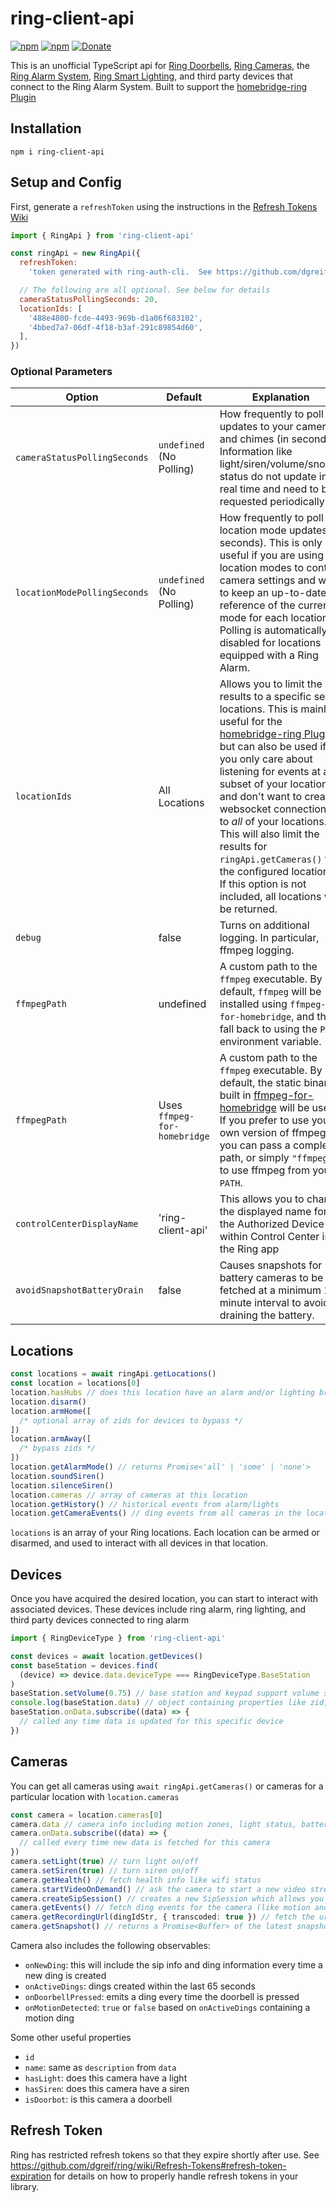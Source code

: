 # ring-client-api

[![npm](https://badgen.net/npm/v/ring-client-api)](https://www.npmjs.com/package/ring-client-api)
[![npm](https://badgen.net/npm/dt/ring-client-api)](https://www.npmjs.com/package/ring-client-api)
[![Donate](https://badgen.net/badge/Donate/PayPal/91BE09)](https://www.paypal.me/dustingreif)

This is an unofficial TypeScript api for [Ring Doorbells](https://shop.ring.com/pages/doorbell-cameras),
[Ring Cameras](https://shop.ring.com/pages/security-cameras),
the [Ring Alarm System](https://shop.ring.com/pages/security-system),
[Ring Smart Lighting](https://shop.ring.com/pages/smart-lighting),
and third party devices that connect to the Ring Alarm System.
Built to support the [homebridge-ring Plugin](../homebridge-ring)

## Installation

`npm i ring-client-api`

## Setup and Config

First, generate a `refreshToken` using the instructions in the [Refresh Tokens Wiki](https://github.com/dgreif/ring/wiki/Refresh-Tokens)

```js
import { RingApi } from 'ring-client-api'

const ringApi = new RingApi({
  refreshToken:
    'token generated with ring-auth-cli.  See https://github.com/dgreif/ring/wiki/Refresh-Tokens',

  // The following are all optional. See below for details
  cameraStatusPollingSeconds: 20,
  locationIds: [
    '488e4800-fcde-4493-969b-d1a06f683102',
    '4bbed7a7-06df-4f18-b3af-291c89854d60',
  ],
})
```

### Optional Parameters

| Option                       | Default                      | Explanation                                                                                                                                                                                                                                                                                                                                                                                                                                                              |
| ---------------------------- | ---------------------------- | ------------------------------------------------------------------------------------------------------------------------------------------------------------------------------------------------------------------------------------------------------------------------------------------------------------------------------------------------------------------------------------------------------------------------------------------------------------------------ |
| `cameraStatusPollingSeconds` | `undefined` (No Polling)     | How frequently to poll for updates to your cameras and chimes (in seconds). Information like light/siren/volume/snooze status do not update in real time and need to be requested periodically.                                                                                                                                                                                                                                                                          |
| `locationModePollingSeconds` | `undefined` (No Polling)     | How frequently to poll for location mode updates (in seconds). This is only useful if you are using location modes to control camera settings and want to keep an up-to-date reference of the current mode for each location. Polling is automatically disabled for locations equipped with a Ring Alarm.                                                                                                                                                                |
| `locationIds`                | All Locations                | Allows you to limit the results to a specific set of locations. This is mainly useful for the [homebridge-ring Plugin](./homebridge), but can also be used if you only care about listening for events at a subset of your locations and don't want to create websocket connections to _all_ of your locations. This will also limit the results for `ringApi.getCameras()` to the configured locations. If this option is not included, all locations will be returned. |
| `debug`                      | false                        | Turns on additional logging. In particular, ffmpeg logging.                                                                                                                                                                                                                                                                                                                                                                                                              |
| `ffmpegPath`                 | undefined                    | A custom path to the `ffmpeg` executable. By default, `ffmpeg` will be installed using `ffmpeg-for-homebridge`, and then fall back to using the `PATH` environment variable.                                                                                                                                                                                                                                                                                             |
| `ffmpegPath`                 | Uses `ffmpeg-for-homebridge` | A custom path to the `ffmpeg` executable. By default, the static binaries built in [ffmpeg-for-homebridge](https://github.com/oznu/ffmpeg-for-homebridg) will be used. If you prefer to use your own version of ffmpeg, you can pass a complete path, or simply `"ffmpeg"` to use ffmpeg from your `PATH`.                                                                                                                                                               |
| `controlCenterDisplayName`   | 'ring-client-api'            | This allows you to change the displayed name for the Authorized Device within Control Center in the Ring app                                                                                                                                                                                                                                                                                                                                                             |
| `avoidSnapshotBatteryDrain`  | false                        | Causes snapshots for battery cameras to be fetched at a minimum 10 minute interval to avoid draining the battery.                                                                                                                                                                                                                                                                                                                                                        |

## Locations

```typescript
const locations = await ringApi.getLocations()
const location = locations[0]
location.hasHubs // does this location have an alarm and/or lighting bridge
location.disarm()
location.armHome([
  /* optional array of zids for devices to bypass */
])
location.armAway([
  /* bypass zids */
])
location.getAlarmMode() // returns Promise<'all' | 'some' | 'none'>
location.soundSiren()
location.silenceSiren()
location.cameras // array of cameras at this location
location.getHistory() // historical events from alarm/lights
location.getCameraEvents() // ding events from all cameras in the location
```

`locations` is an array of your Ring locations. Each location can be armed or disarmed,
and used to interact with all devices in that location.

## Devices

Once you have acquired the desired location, you can start
to interact with associated devices. These devices include ring alarm, ring lighting,
and third party devices connected to ring alarm

```js
import { RingDeviceType } from 'ring-client-api'

const devices = await location.getDevices()
const baseStation = devices.find(
  (device) => device.data.deviceType === RingDeviceType.BaseStation
)
baseStation.setVolume(0.75) // base station and keypad support volume settings between 0 and 1
console.log(baseStation.data) // object containing properties like zid, name, roomId, faulted, tamperStatus, etc.
baseStation.onData.subscribe((data) => {
  // called any time data is updated for this specific device
})
```

## Cameras

You can get all cameras using `await ringApi.getCameras()` or cameras for a particular
location with `location.cameras`

```typescript
const camera = location.cameras[0]
camera.data // camera info including motion zones, light status, battery, etc.
camera.onData.subscribe((data) => {
  // called every time new data is fetched for this camera
})
camera.setLight(true) // turn light on/off
camera.setSiren(true) // turn siren on/off
camera.getHealth() // fetch health info like wifi status
camera.startVideoOnDemand() // ask the camera to start a new video stream
camera.createSipSession() // creates a new SipSession which allows you to control RTP flow
camera.getEvents() // fetch ding events for the camera (like motion and doorbell presses)
camera.getRecordingUrl(dingIdStr, { transcoded: true }) // fetch the url for a recording
camera.getSnapshot() // returns a Promise<Buffer> of the latest snapshot from the camera
```

Camera also includes the following observables:

- `onNewDing`: this will include the sip info and ding information every time a new ding is created
- `onActiveDings`: dings created within the last 65 seconds
- `onDoorbellPressed`: emits a ding every time the doorbell is pressed
- `onMotionDetected`: `true` or `false` based on `onActiveDings` containing a motion ding

Some other useful properties

- `id`
- `name`: same as `description` from `data`
- `hasLight`: does this camera have a light
- `hasSiren`: does this camera have a siren
- `isDoorbot`: is this camera a doorbell

## Refresh Token

Ring has restricted refresh tokens so that they expire shortly after use. See https://github.com/dgreif/ring/wiki/Refresh-Tokens#refresh-token-expiration for details on how to properly handle refresh tokens in your library.
